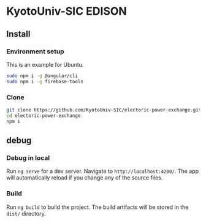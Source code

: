 # KyotoUniv-SIC EDISON

## Install

### Environment setup

This is an example for Ubuntu.

```bash
sudo npm i -g @angular/cli
sudo npm i -g firebase-tools
```

### Clone

```bash
git clone https://github.com/KyotoUniv-SIC/electoric-power-exchange.git
cd electoric-power-exchange
npm i
```

## debug

### Debug in local

Run `ng serve` for a dev server. Navigate to `http://localhost:4200/`. The app will automatically reload if you change any of the source files.

### Build

Run `ng build` to build the project. The build artifacts will be stored in the `dist/` directory.
